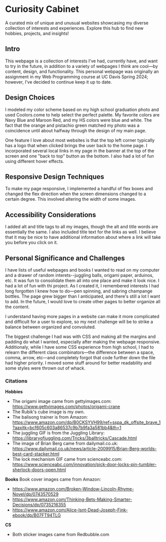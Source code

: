 # Curiosity Cabinet
A curated mix of unique and unusual websites showcasing my diverse collection of interests and experiences. Explore this hub to find new hobbies, projects, and insights!

## Intro
This webpage is a collection of interests I've had, currently have, and want to try in the future, in addition to a variety of webpages I think are cool&mdash;by content, design, and functionality. This personal webpage was originally an assignment in my Web Programming course at UC Davis Spring 2024; however, I've decided to continue keep it up to date.

## Design Choices
I modeled my color scheme based on my high school graduation photo and used Coolors.come to help select the perfect palette. My favorite colors are Navy Blue and Maroon Red, and my HS colors were blue and white. The fact that the orange and pistachio green matched my photo was a coincidence until about halfway through the design of my main page. 

One feature I love about most websites is that the top left corner typically has a logo that when clicked brings the user back to the home page. I incorporated several local links in my page in the banner at the top of the screen and one "back to top" button as the bottom. I also had a lot of fun using different hover effects.

## Responsive Design Techniques
To make my page responsive, I implemented a handful of flex boxes and changed the flex direction when the screen dimensions changed to a certain degree. This involved altering the width of some images. 

## Accessibility Considerations
I added alt and title tags to all my images, though the alt and title words are essentially the same. I also included title text for the links as well. I believe that it may be nice to have additional information about where a link will take you before you click on it. 

## Personal Significance and Challenges
I have lists of useful webpages and books I wanted to read on my computer and a drawer of random interets--juggling balls, origami paper, arduinos, etc. It was fun to consolidate them all into one place and make it look nice. I had a lot of fun with thi project. As I created it, I remembered interests I had long forgotten I knew how to do&mdash;pen spinning, and sabring champange bottles. The page grew bigger than I anticipated, and there's still a lot I want to add. In the future, I would love to create other pages to better organize all the content.

I understand having more pages in a website can make it more complicated and difficult for a user to explore, so my next challenge will be to strike a balance between organized and convoluted.

The biggest challenge I had was with CSS and making all the margins and padding do what I wanted, especially after making the webpage responsive. Additionaly, while I have some CSS experience from high school, I had to relearn the different class combinators&mdash;the difference between a space, comma, arrow, etc&mdash;and completely forgot that code further down the file had higher priority. I moved some stuff around for better readability and some styles were thrown out of whack.

### Citations
**Hobbies**
- The origami image came from gettyimages.com: https://www.gettyimages.com/photos/origami-crane
- The Rubik's cube image is my own.
- The balisong trainer is from Amazon: https://www.amazon.com/dp/B0CKSYVH99/ref=sspa_dk_offsite_brave_1?aaxitk=bcf605c603a86537c9b7b9fa3a581bb4&th=1
- The juggling GIF is from the Juggling Library: https://libraryofjuggling.com/Tricks/3balltricks/Cascade.html
- The image of Brian Berg came from dailymail.co.uk: https://www.dailymail.co.uk/news/article-2009915/Brian-Berg-worlds-best-card-stacker.html
- The lock mechanism GIF came from scienceabc.com: https://www.scienceabc.com/innovation/pick-door-locks-pin-tumbler-sherlock-doors-open.html

**Books**
Book cover images came from Amazon:
- https://www.amazon.com/Broken-Window-Lincoln-Rhyme-Novel/dp/0743570529
- https://www.amazon.com/Thinking-Bets-Making-Smarter-Decisions/dp/0735216355
- https://www.amazon.com/Alice-Isnt-Dead-Joseph-Fink-ebook/dp/B07FT94TLG

**CS**
- Both sticker images came from Redbubble.com
